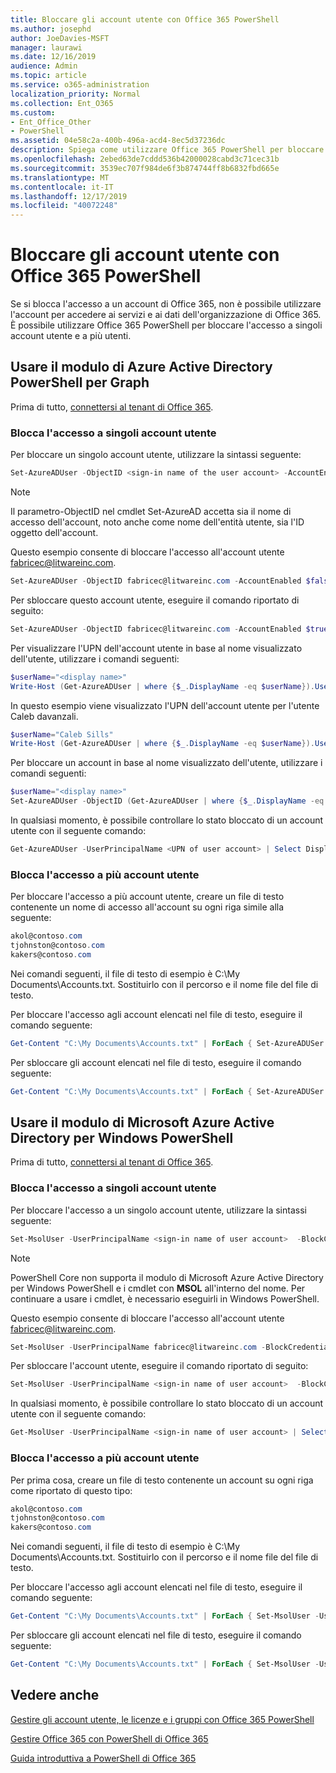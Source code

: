 ```yaml
---
title: Bloccare gli account utente con Office 365 PowerShell
ms.author: josephd
author: JoeDavies-MSFT
manager: laurawi
ms.date: 12/16/2019
audience: Admin
ms.topic: article
ms.service: o365-administration
localization_priority: Normal
ms.collection: Ent_O365
ms.custom:
- Ent_Office_Other
- PowerShell
ms.assetid: 04e58c2a-400b-496a-acd4-8ec5d37236dc
description: Spiega come utilizzare Office 365 PowerShell per bloccare e sbloccare gli account di accesso a Office 365.
ms.openlocfilehash: 2ebed63de7cddd536b42000028cabd3c71cec31b
ms.sourcegitcommit: 3539ec707f984de6f3b874744ff8b6832fbd665e
ms.translationtype: MT
ms.contentlocale: it-IT
ms.lasthandoff: 12/17/2019
ms.locfileid: "40072248"
---
```

# <a name="block-user-accounts-with-office-365-powershell"></a>Bloccare gli account utente con Office 365 PowerShell

Se si blocca l'accesso a un account di Office 365, non è possibile utilizzare l'account per accedere ai servizi e ai dati dell'organizzazione di Office 365. È possibile utilizzare Office 365 PowerShell per bloccare l'accesso a singoli account utente e a più utenti.

## <a name="use-the-azure-active-directory-powershell-for-graph-module"></a>Usare il modulo di Azure Active Directory PowerShell per Graph

Prima di tutto, [connettersi al tenant di Office 365](connect-to-office-365-powershell.md#connect-with-the-azure-active-directory-powershell-for-graph-module).
 
### <a name="block-access-to-individual-user-accounts"></a>Blocca l'accesso a singoli account utente

Per bloccare un singolo account utente, utilizzare la sintassi seguente:
  
```powershell
Set-AzureADUser -ObjectID <sign-in name of the user account> -AccountEnabled $false
```

> [!NOTE]
> Il parametro-ObjectID nel cmdlet Set-AzureAD accetta sia il nome di accesso dell'account, noto anche come nome dell'entità utente, sia l'ID oggetto dell'account. 
  
Questo esempio consente di bloccare l'accesso all'account utente fabricec@litwareinc.com.
  
```powershell
Set-AzureADUser -ObjectID fabricec@litwareinc.com -AccountEnabled $false
```

Per sbloccare questo account utente, eseguire il comando riportato di seguito:
  
```powershell
Set-AzureADUser -ObjectID fabricec@litwareinc.com -AccountEnabled $true
```

Per visualizzare l'UPN dell'account utente in base al nome visualizzato dell'utente, utilizzare i comandi seguenti:
  
```powershell
$userName="<display name>"
Write-Host (Get-AzureADUser | where {$_.DisplayName -eq $userName}).UserPrincipalName

```

In questo esempio viene visualizzato l'UPN dell'account utente per l'utente Caleb davanzali.
  
```powershell
$userName="Caleb Sills"
Write-Host (Get-AzureADUser | where {$_.DisplayName -eq $userName}).UserPrincipalName
```

Per bloccare un account in base al nome visualizzato dell'utente, utilizzare i comandi seguenti:
  
```powershell
$userName="<display name>"
Set-AzureADUser -ObjectID (Get-AzureADUser | where {$_.DisplayName -eq $userName}).UserPrincipalName -AccountEnabled $false

```

In qualsiasi momento, è possibile controllare lo stato bloccato di un account utente con il seguente comando:
  
```powershell
Get-AzureADUser -UserPrincipalName <UPN of user account> | Select DisplayName,AccountEnabled
```

### <a name="block-access-to-multiple-user-accounts"></a>Blocca l'accesso a più account utente

Per bloccare l'accesso a più account utente, creare un file di testo contenente un nome di accesso all'account su ogni riga simile alla seguente:
    
  ```powershell
akol@contoso.com
tjohnston@contoso.com
kakers@contoso.com
  ```

Nei comandi seguenti, il file di testo di esempio è C:\My Documents\Accounts.txt. Sostituirlo con il percorso e il nome file del file di testo.
  
Per bloccare l'accesso agli account elencati nel file di testo, eseguire il comando seguente:
    
```powershell
Get-Content "C:\My Documents\Accounts.txt" | ForEach { Set-AzureADUSer -ObjectID $_ -AccountEnabled $false }
```

Per sbloccare gli account elencati nel file di testo, eseguire il comando seguente:
    
```powershell
Get-Content "C:\My Documents\Accounts.txt" | ForEach { Set-AzureADUSer -ObjectID $_ -AccountEnabled $true }
```

## <a name="use-the-microsoft-azure-active-directory-module-for-windows-powershell"></a>Usare il modulo di Microsoft Azure Active Directory per Windows PowerShell

Prima di tutto, [connettersi al tenant di Office 365](connect-to-office-365-powershell.md#connect-with-the-microsoft-azure-active-directory-module-for-windows-powershell).
    
### <a name="block-access-to-individual-user-accounts"></a>Blocca l'accesso a singoli account utente

Per bloccare l'accesso a un singolo account utente, utilizzare la sintassi seguente:
  
```powershell
Set-MsolUser -UserPrincipalName <sign-in name of user account>  -BlockCredential $true
```

>[!Note]
>PowerShell Core non supporta il modulo di Microsoft Azure Active Directory per Windows PowerShell e i cmdlet con **MSOL** all'interno del nome. Per continuare a usare i cmdlet, è necessario eseguirli in Windows PowerShell.
>

Questo esempio consente di bloccare l'accesso all'account utente fabricec@litwareinc.com.
  
```powershell
Set-MsolUser -UserPrincipalName fabricec@litwareinc.com -BlockCredential $true
```

Per sbloccare l'account utente, eseguire il comando riportato di seguito:
  
```powershell
Set-MsolUser -UserPrincipalName <sign-in name of user account>  -BlockCredential $false
```

In qualsiasi momento, è possibile controllare lo stato bloccato di un account utente con il seguente comando:
  
```powershell
Get-MsolUser -UserPrincipalName <sign-in name of user account> | Select DisplayName,BlockCredential
```

### <a name="block-access-to-multiple-user-accounts"></a>Blocca l'accesso a più account utente

Per prima cosa, creare un file di testo contenente un account su ogni riga come riportato di questo tipo:
    
```powershell
akol@contoso.com
tjohnston@contoso.com
kakers@contoso.com
```

Nei comandi seguenti, il file di testo di esempio è C:\My Documents\Accounts.txt. Sostituirlo con il percorso e il nome file del file di testo.
    
Per bloccare l'accesso agli account elencati nel file di testo, eseguire il comando seguente:
    
  ```powershell
  Get-Content "C:\My Documents\Accounts.txt" | ForEach { Set-MsolUser -UserPrincipalName $_ -BlockCredential $true }
  ```
Per sbloccare gli account elencati nel file di testo, eseguire il comando seguente:
    
  ```powershell
  Get-Content "C:\My Documents\Accounts.txt" | ForEach { Set-MsolUser -UserPrincipalName $_ -BlockCredential $false }
  ```

## <a name="see-also"></a>Vedere anche

[Gestire gli account utente, le licenze e i gruppi con Office 365 PowerShell](manage-user-accounts-and-licenses-with-office-365-powershell.md)
  
[Gestire Office 365 con PowerShell di Office 365](manage-office-365-with-office-365-powershell.md)
  
[Guida introduttiva a PowerShell di Office 365](getting-started-with-office-365-powershell.md)

